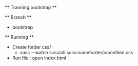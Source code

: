** Tranning bootstrap **

** Branch **
- bootstrap

** Running **
- Create forder css/
    - sass --watch scss/all.scss:nameforder/namefilen.css
- Run file : open index.html

